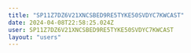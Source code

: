 ```yaml
---
title: "SP11Z7DZ6V21XNCSBED9RE5TYKE50SVDYC7KWCAST"
date: 2024-04-08T22:58:25.024Z
user: SP11Z7DZ6V21XNCSBED9RE5TYKE50SVDYC7KWCAST
layout: "users"
---
```

    